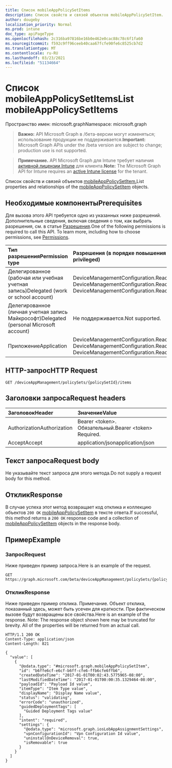 ```yaml
---
title: Список mobileAppPolicySetItems
description: Список свойств и связей объектов mobileAppPolicySetItem.
author: dougeby
localization_priority: Normal
ms.prod: intune
doc_type: apiPageType
ms.openlocfilehash: 2c316ba97816be16b0e462e0cac88c78c6f1fa60
ms.sourcegitcommit: f592c9ff96ceeb40caa67fcfe90fe6c8525cb7d2
ms.translationtype: MT
ms.contentlocale: ru-RU
ms.lasthandoff: 03/23/2021
ms.locfileid: "51134664"
---
```

# <a name="list-mobileapppolicysetitems"></a><span data-ttu-id="2272b-103">Список mobileAppPolicySetItems</span><span class="sxs-lookup"><span data-stu-id="2272b-103">List mobileAppPolicySetItems</span></span>

<span data-ttu-id="2272b-104">Пространство имен: microsoft.graph</span><span class="sxs-lookup"><span data-stu-id="2272b-104">Namespace: microsoft.graph</span></span>

> <span data-ttu-id="2272b-105">**Важно:** API Microsoft Graph в /бета-версии могут изменяться; использование продукции не поддерживается.</span><span class="sxs-lookup"><span data-stu-id="2272b-105">**Important:** Microsoft Graph APIs under the /beta version are subject to change; production use is not supported.</span></span>

> <span data-ttu-id="2272b-106">**Примечание.** API Microsoft Graph для Intune требует наличия [активной лицензии Intune](https://go.microsoft.com/fwlink/?linkid=839381) для клиента.</span><span class="sxs-lookup"><span data-stu-id="2272b-106">**Note:** The Microsoft Graph API for Intune requires an [active Intune license](https://go.microsoft.com/fwlink/?linkid=839381) for the tenant.</span></span>

<span data-ttu-id="2272b-107">Список свойств и связей объектов [mobileAppPolicySetItem.](../resources/intune-policyset-mobileapppolicysetitem.md)</span><span class="sxs-lookup"><span data-stu-id="2272b-107">List properties and relationships of the [mobileAppPolicySetItem](../resources/intune-policyset-mobileapppolicysetitem.md) objects.</span></span>

## <a name="prerequisites"></a><span data-ttu-id="2272b-108">Необходимые компоненты</span><span class="sxs-lookup"><span data-stu-id="2272b-108">Prerequisites</span></span>
<span data-ttu-id="2272b-p101">Для вызова этого API требуется одно из указанных ниже разрешений. Дополнительные сведения, включая сведения о том, как выбрать разрешения, см. в статье [Разрешения](/graph/permissions-reference).</span><span class="sxs-lookup"><span data-stu-id="2272b-p101">One of the following permissions is required to call this API. To learn more, including how to choose permissions, see [Permissions](/graph/permissions-reference).</span></span>

|<span data-ttu-id="2272b-111">Тип разрешения</span><span class="sxs-lookup"><span data-stu-id="2272b-111">Permission type</span></span>|<span data-ttu-id="2272b-112">Разрешения (в порядке повышения привилегий)</span><span class="sxs-lookup"><span data-stu-id="2272b-112">Permissions (from least to most privileged)</span></span>|
|:---|:---|
|<span data-ttu-id="2272b-113">Делегированное (рабочая или учебная учетная запись)</span><span class="sxs-lookup"><span data-stu-id="2272b-113">Delegated (work or school account)</span></span>|<span data-ttu-id="2272b-114">DeviceManagementConfiguration.Read.All, DeviceManagementConfiguration.ReadWrite.All</span><span class="sxs-lookup"><span data-stu-id="2272b-114">DeviceManagementConfiguration.Read.All, DeviceManagementConfiguration.ReadWrite.All</span></span>|
|<span data-ttu-id="2272b-115">Делегированное (личная учетная запись Майкрософт)</span><span class="sxs-lookup"><span data-stu-id="2272b-115">Delegated (personal Microsoft account)</span></span>|<span data-ttu-id="2272b-116">Не поддерживается.</span><span class="sxs-lookup"><span data-stu-id="2272b-116">Not supported.</span></span>|
|<span data-ttu-id="2272b-117">Приложение</span><span class="sxs-lookup"><span data-stu-id="2272b-117">Application</span></span>|<span data-ttu-id="2272b-118">DeviceManagementConfiguration.Read.All, DeviceManagementConfiguration.ReadWrite.All</span><span class="sxs-lookup"><span data-stu-id="2272b-118">DeviceManagementConfiguration.Read.All, DeviceManagementConfiguration.ReadWrite.All</span></span>|

## <a name="http-request"></a><span data-ttu-id="2272b-119">HTTP-запрос</span><span class="sxs-lookup"><span data-stu-id="2272b-119">HTTP Request</span></span>
<!-- {
  "blockType": "ignored"
}
-->
``` http
GET /deviceAppManagement/policySets/{policySetId}/items
```

## <a name="request-headers"></a><span data-ttu-id="2272b-120">Заголовки запроса</span><span class="sxs-lookup"><span data-stu-id="2272b-120">Request headers</span></span>
|<span data-ttu-id="2272b-121">Заголовок</span><span class="sxs-lookup"><span data-stu-id="2272b-121">Header</span></span>|<span data-ttu-id="2272b-122">Значение</span><span class="sxs-lookup"><span data-stu-id="2272b-122">Value</span></span>|
|:---|:---|
|<span data-ttu-id="2272b-123">Authorization</span><span class="sxs-lookup"><span data-stu-id="2272b-123">Authorization</span></span>|<span data-ttu-id="2272b-124">Bearer &lt;token&gt;. Обязательный.</span><span class="sxs-lookup"><span data-stu-id="2272b-124">Bearer &lt;token&gt; Required.</span></span>|
|<span data-ttu-id="2272b-125">Accept</span><span class="sxs-lookup"><span data-stu-id="2272b-125">Accept</span></span>|<span data-ttu-id="2272b-126">application/json</span><span class="sxs-lookup"><span data-stu-id="2272b-126">application/json</span></span>|

## <a name="request-body"></a><span data-ttu-id="2272b-127">Текст запроса</span><span class="sxs-lookup"><span data-stu-id="2272b-127">Request body</span></span>
<span data-ttu-id="2272b-128">Не указывайте текст запроса для этого метода.</span><span class="sxs-lookup"><span data-stu-id="2272b-128">Do not supply a request body for this method.</span></span>

## <a name="response"></a><span data-ttu-id="2272b-129">Отклик</span><span class="sxs-lookup"><span data-stu-id="2272b-129">Response</span></span>
<span data-ttu-id="2272b-130">В случае успеха этот метод возвращает код отклика и коллекцию объектов `200 OK` [mobileAppPolicySetItem](../resources/intune-policyset-mobileapppolicysetitem.md) в тексте ответа.</span><span class="sxs-lookup"><span data-stu-id="2272b-130">If successful, this method returns a `200 OK` response code and a collection of [mobileAppPolicySetItem](../resources/intune-policyset-mobileapppolicysetitem.md) objects in the response body.</span></span>

## <a name="example"></a><span data-ttu-id="2272b-131">Пример</span><span class="sxs-lookup"><span data-stu-id="2272b-131">Example</span></span>

### <a name="request"></a><span data-ttu-id="2272b-132">Запрос</span><span class="sxs-lookup"><span data-stu-id="2272b-132">Request</span></span>
<span data-ttu-id="2272b-133">Ниже приведен пример запроса.</span><span class="sxs-lookup"><span data-stu-id="2272b-133">Here is an example of the request.</span></span>
``` http
GET https://graph.microsoft.com/beta/deviceAppManagement/policySets/{policySetId}/items
```

### <a name="response"></a><span data-ttu-id="2272b-134">Отклик</span><span class="sxs-lookup"><span data-stu-id="2272b-134">Response</span></span>
<span data-ttu-id="2272b-p102">Ниже приведен пример отклика. Примечание. Объект отклика, показанный здесь, может быть усечен для краткости. При фактическом вызове будут возвращены все свойства.</span><span class="sxs-lookup"><span data-stu-id="2272b-p102">Here is an example of the response. Note: The response object shown here may be truncated for brevity. All of the properties will be returned from an actual call.</span></span>
``` http
HTTP/1.1 200 OK
Content-Type: application/json
Content-Length: 821

{
  "value": [
    {
      "@odata.type": "#microsoft.graph.mobileAppPolicySetItem",
      "id": "b6ffe6cf-e6cf-b6ff-cfe6-ffb6cfe6ffb6",
      "createdDateTime": "2017-01-01T00:02:43.5775965-08:00",
      "lastModifiedDateTime": "2017-01-01T00:00:35.1329464-08:00",
      "payloadId": "Payload Id value",
      "itemType": "Item Type value",
      "displayName": "Display Name value",
      "status": "validating",
      "errorCode": "unauthorized",
      "guidedDeploymentTags": [
        "Guided Deployment Tags value"
      ],
      "intent": "required",
      "settings": {
        "@odata.type": "microsoft.graph.iosLobAppAssignmentSettings",
        "vpnConfigurationId": "Vpn Configuration Id value",
        "uninstallOnDeviceRemoval": true,
        "isRemovable": true
      }
    }
  ]
}
```




